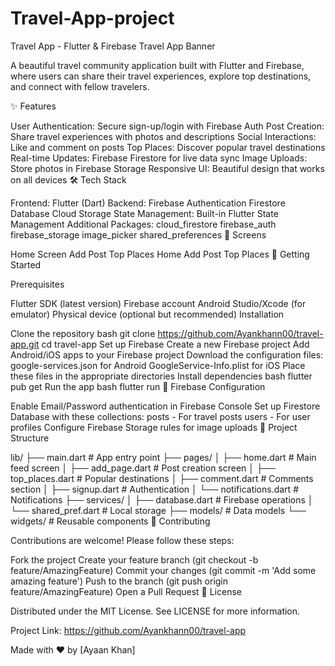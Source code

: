 # Travel-App-project

 Travel App - Flutter & Firebase
Travel App Banner

A beautiful travel community application built with Flutter and Firebase, where users can share their travel experiences, explore top destinations, and connect with fellow travelers.

✨ Features

User Authentication: Secure sign-up/login with Firebase Auth
Post Creation: Share travel experiences with photos and descriptions
Social Interactions: Like and comment on posts
Top Places: Discover popular travel destinations
Real-time Updates: Firebase Firestore for live data sync
Image Uploads: Store photos in Firebase Storage
Responsive UI: Beautiful design that works on all devices
🛠️ Tech Stack

Frontend: Flutter (Dart)
Backend: Firebase
Authentication
Firestore Database
Cloud Storage
State Management: Built-in Flutter State Management
Additional Packages:
cloud_firestore
firebase_auth
firebase_storage
image_picker
shared_preferences
📱 Screens

Home Screen	Add Post	Top Places
Home	Add Post	Top Places
🚀 Getting Started

Prerequisites

Flutter SDK (latest version)
Firebase account
Android Studio/Xcode (for emulator)
Physical device (optional but recommended)
Installation

Clone the repository
bash
git clone https://github.com/Ayankhann00/travel-app.git
cd travel-app
Set up Firebase
Create a new Firebase project
Add Android/iOS apps to your Firebase project
Download the configuration files:
google-services.json for Android
GoogleService-Info.plist for iOS
Place these files in the appropriate directories
Install dependencies
bash
flutter pub get
Run the app
bash
flutter run
🔧 Firebase Configuration

Enable Email/Password authentication in Firebase Console
Set up Firestore Database with these collections:
posts - For travel posts
users - For user profiles
Configure Firebase Storage rules for image uploads
📂 Project Structure

lib/
├── main.dart            # App entry point
├── pages/
│   ├── home.dart        # Main feed screen
│   ├── add_page.dart    # Post creation screen
│   ├── top_places.dart  # Popular destinations
│   ├── comment.dart     # Comments section
│   ├── signup.dart      # Authentication
│   └── notifications.dart # Notifications
├── services/
│   ├── database.dart    # Firebase operations
│   └── shared_pref.dart # Local storage
├── models/              # Data models
└── widgets/             # Reusable components
🤝 Contributing

Contributions are welcome! Please follow these steps:

Fork the project
Create your feature branch (git checkout -b feature/AmazingFeature)
Commit your changes (git commit -m 'Add some amazing feature')
Push to the branch (git push origin feature/AmazingFeature)
Open a Pull Request
📄 License

Distributed under the MIT License. See LICENSE for more information.





Project Link: https://github.com/Ayankhann00/travel-app

Made with ❤️ by [Ayaan Khan]
